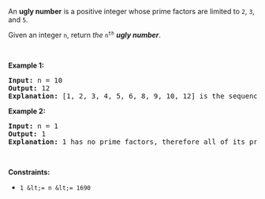 An __ugly number__ is a positive integer whose prime factors are limited to `` 2 ``, `` 3 ``, and `` 5 ``.

Given an integer `` n ``, return _the_ <code>n<sup>th</sup></code> ___ugly number___.

&nbsp;

__Example 1:__

<pre>
<strong>Input:</strong> n = 10
<strong>Output:</strong> 12
<strong>Explanation:</strong> [1, 2, 3, 4, 5, 6, 8, 9, 10, 12] is the sequence of the first 10 ugly numbers.
</pre>

__Example 2:__

<pre>
<strong>Input:</strong> n = 1
<strong>Output:</strong> 1
<strong>Explanation:</strong> 1 has no prime factors, therefore all of its prime factors are limited to 2, 3, and 5.
</pre>

&nbsp;

__Constraints:__

*   `` 1 &lt;= n &lt;= 1690 ``